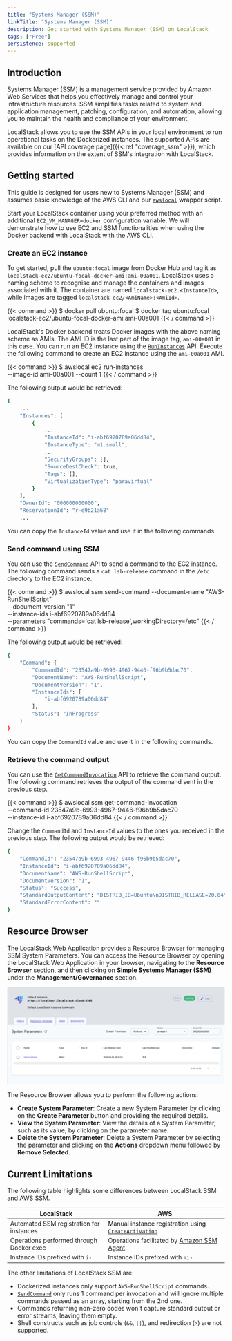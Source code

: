 ```yaml
---
title: "Systems Manager (SSM)"
linkTitle: "Systems Manager (SSM)"
description: Get started with Systems Manager (SSM) on LocalStack
tags: ["Free"]
persistence: supported
---
```


## Introduction

Systems Manager (SSM) is a management service provided by Amazon Web Services that helps you effectively manage and control your infrastructure resources.
SSM simplifies tasks related to system and application management, patching, configuration, and automation, allowing you to maintain the health and compliance of your environment.

LocalStack allows you to use the SSM APIs in your local environment to run operational tasks on the Dockerized instances.
The supported APIs are available on our [API coverage page]({{< ref "coverage_ssm" >}}), which provides information on the extent of SSM's integration with LocalStack.

## Getting started

This guide is designed for users new to Systems Manager (SSM) and assumes basic knowledge of the AWS CLI and our [`awslocal`](https://github.com/localstack/awscli-local) wrapper script.

Start your LocalStack container using your preferred method with an additional `EC2_VM_MANAGER=docker` configuration variable.
We will demonstrate how to use EC2 and SSM functionalities when using the Docker backend with LocalStack with the AWS CLI.

### Create an EC2 instance

To get started, pull the `ubuntu:focal` image from Docker Hub and tag it as `localstack-ec2/ubuntu-focal-docker-ami:ami-00a001`.
LocalStack uses a naming scheme to recognise and manage the containers and images associated with it.
The container are named `localstack-ec2.<InstanceId>`, while images are tagged `localstack-ec2/<AmiName>:<AmiId>`.

{{< command >}}
$ docker pull ubuntu:focal
$ docker tag ubuntu:focal localstack-ec2/ubuntu-focal-docker-ami:ami-00a001
{{< / command >}}

LocalStack's Docker backend treats Docker images with the above naming scheme as AMIs.
The AMI ID is the last part of the image tag, `ami-00a001` in this case.
You can run an EC2 instance using the [`RunInstances`](https://docs.aws.amazon.com/systems-manager/latest/APIReference/API_RunInstances.html) API.
Execute the following command to create an EC2 instance using the `ami-00a001` AMI.

{{< command >}}
$ awslocal ec2 run-instances \
    --image-id ami-00a001 --count 1
{{< / command >}}

The following output would be retrieved:

```bash
{
    ...
    "Instances": [
        {
            ...
            "InstanceId": "i-abf6920789a06dd84",
            "InstanceType": "m1.small",
            ...
            "SecurityGroups": [],
            "SourceDestCheck": true,
            "Tags": [],
            "VirtualizationType": "paravirtual"
        }
    ],
    "OwnerId": "000000000000",
    "ReservationId": "r-e9b21a68"
    ...
```

You can copy the `InstanceId` value and use it in the following commands.

### Send command using SSM

You can use the [`SendCommand`](https://docs.aws.amazon.com/systems-manager/latest/APIReference/API_SendCommand.html) API to send a command to the EC2 instance.
The following command sends a `cat lsb-release` command in the `/etc` directory to the EC2 instance.

{{< command >}}
$ awslocal ssm send-command --document-name "AWS-RunShellScript" \
    --document-version "1" \
    --instance-ids i-abf6920789a06dd84 \
    --parameters "commands='cat lsb-release',workingDirectory=/etc"
{{< / command >}}

The following output would be retrieved:

```bash
{
    "Command": {
        "CommandId": "23547a9b-6993-4967-9446-f96b9b5dac70",
        "DocumentName": "AWS-RunShellScript",
        "DocumentVersion": "1",
        "InstanceIds": [
            "i-abf6920789a06dd84"
        ],
        "Status": "InProgress"
    }
}
```

You can copy the `CommandId` value and use it in the following commands.

### Retrieve the command output

You can use the [`GetCommandInvocation`](https://docs.aws.amazon.com/systems-manager/latest/APIReference/API_GetCommandInvocation.html) API to retrieve the command output.
The following command retrieves the output of the command sent in the previous step.

{{< command >}}
$ awslocal ssm get-command-invocation \
    --command-id 23547a9b-6993-4967-9446-f96b9b5dac70 \
    --instance-id i-abf6920789a06dd84
{{< / command >}}

Change the `CommandId` and `InstanceId` values to the ones you received in the previous step.
The following output would be retrieved:

```bash
{
    "CommandId": "23547a9b-6993-4967-9446-f96b9b5dac70",
    "InstanceId": "i-abf6920789a06dd84",
    "DocumentName": "AWS-RunShellScript",
    "DocumentVersion": "1",
    "Status": "Success",
    "StandardOutputContent": "DISTRIB_ID=Ubuntu\nDISTRIB_RELEASE=20.04\nDISTRIB_CODENAME=focal\nDISTRIB_DESCRIPTION=\"Ubuntu 20.04.6 LTS\"\n",
    "StandardErrorContent": ""
}
```

## Resource Browser

The LocalStack Web Application provides a Resource Browser for managing SSM System Parameters.
You can access the Resource Browser by opening the LocalStack Web Application in your browser, navigating to the **Resource Browser** section, and then clicking on **Simple Systems Manager (SSM)** under the **Management/Governance** section.

<img src="ssm-resource-browser.png" alt="SSM Resource Browser" title="SSM Resource Browser" width="900" />

The Resource Browser allows you to perform the following actions:

- **Create System Parameter**: Create a new System Parameter by clicking on the **Create Parameter** button and providing the required details.
- **View the System Parameter**: View the details of a System Parameter, such as its value, by clicking on the parameter name.
- **Delete the System Parameter**: Delete a System Parameter by selecting the parameter and clicking on the **Actions** dropdown menu followed by **Remove Selected**.

## Current Limitations

The following table highlights some differences between LocalStack SSM and AWS SSM.

| LocalStack                               | AWS                                                                                                                                                |
| ---------------------------------------- | -------------------------------------------------------------------------------------------------------------------------------------------------- |
| Automated SSM registration for instances | Manual instance registration using [`CreateActivation`](https://docs.aws.amazon.com/systems-manager/latest/APIReference/API_CreateActivation.html) |
| Operations performed through Docker exec | Operations facilitated by [Amazon SSM Agent](https://github.com/aws/amazon-ssm-agent)                                                              |
| Instance IDs prefixed with `i-`          | Instance IDs prefixed with `mi-`                                                                                                                   |

The other limitations of LocalStack SSM are:

- Dockerized instances only support `AWS-RunShellScript` commands.
- [`SendCommand`](https://docs.aws.amazon.com/systems-manager/latest/APIReference/API_SendCommand.html) only runs 1 command per invocation and will ignore multiple commands passed as an array, starting from the 2nd one.
- Commands returning non-zero codes won't capture standard output or error streams, leaving them empty.
- Shell constructs such as job controls (`&&`, `||`), and redirection (`>`) are not supported.
